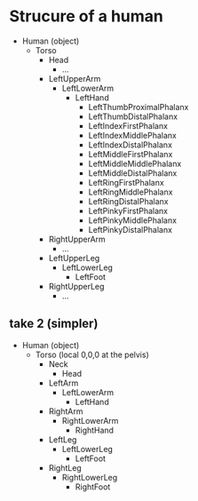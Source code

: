 # Strucure of a human

- Human (object)
  - Torso
    - Head
      - ...
    - LeftUpperArm
      - LeftLowerArm
        - LeftHand
          - LeftThumbProximalPhalanx
          - LeftThumbDistalPhalanx
          - LeftIndexFirstPhalanx
          - LeftIndexMiddlePhalanx
          - LeftIndexDistalPhalanx
          - LeftMiddleFirstPhalanx
          - LeftMiddleMiddlePhalanx
          - LeftMiddleDistalPhalanx
          - LeftRingFirstPhalanx
          - LeftRingMiddlePhalanx
          - LeftRingDistalPhalanx
          - LeftPinkyFirstPhalanx
          - LeftPinkyMiddlePhalanx
          - LeftPinkyDistalPhalanx
    - RightUpperArm
      - ...
    - LeftUpperLeg
      - LeftLowerLeg
        - LeftFoot
    - RightUpperLeg
      - ...

## take 2 (simpler)

- Human (object)
  - Torso (local 0,0,0 at the pelvis)
    - Neck
      - Head
    - LeftArm
      - LeftLowerArm
        - LeftHand
    - RightArm
      - RightLowerArm
        - RightHand
    - LeftLeg
      - LeftLowerLeg
        - LeftFoot
    - RightLeg
      - RightLowerLeg
        - RightFoot
